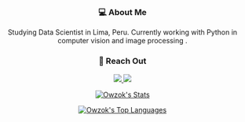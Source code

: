 <div align="center">

### 💻 About Me
Studying Data Scientist in Lima, Peru. Currently working with Python in computer vision and image processing .

### 📨 Reach Out

<a href="https://martpb.me/" target="_blank"><img src="https://img.shields.io/badge/website-000?style=for-the-badge&logo=About.me&logoColor=white" /> <a href="https://www.linkedin.com/in/martin-perez-bonany-329859224/" target="_blank"><img src="https://img.shields.io/badge/LinkedIn-0077B5?style=for-the-badge&logo=linkedin&logoColor=white" /> 
  
 
![Owzok's Stats](https://github-readme-stats.vercel.app/api?username=Owzok&theme=tokyonight&show_icons=true&hide_border=true&count_private=true)
  
![Owzok's Top Languages](https://github-readme-stats.vercel.app/api/top-langs/?username=Owzok&theme=tokyonight&show_icons=true&hide_border=true&layout=compact)
</div>
